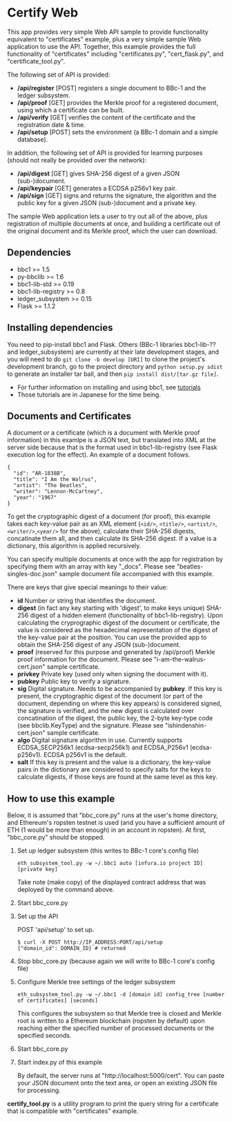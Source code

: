 Certify Web
==========
This app provides very simple Web API sample to provide functionality equivalent to "certificates" example, plus a very simple sample Web application to use the API. Together, this example provides the full functionality of "certificates" including "certificates.py", "cert_flask.py", and "certificate_tool.py".

The following set of API is provided:
* **/api/register** [POST] registers a single document to BBc-1 and the ledger subsystem.
* **/api/proof** [GET] provides the Merkle proof for a registered document, using which a certificate can be built.
* **/api/verify** [GET] verifies the content of the certificate and the registration date & time.
* **/api/setup** [POST] sets the environment (a BBc-1 domain and a simple database).

In addition, the following set of API is provided for learning purposes (should not really be provided over the network):
* **/api/digest** [GET] gives SHA-256 digest of a given JSON (sub-)document.
* **/api/keypair** [GET] generates a ECDSA p256v1 key pair.
* **/api/sign** [GET] signs and returns the signature, the algorithm and the public key for a given JSON (sub-)document and a private key.

The sample Web application lets a user to try out all of the above, plus registration of multiple documents at once, and building a certificate out of the original document and its Merkle proof, which the user can download.

## Dependencies
* bbc1 >= 1.5
* py-bbclib >= 1.6
* bbc1-lib-std >= 0.19
* bbc1-lib-registry >= 0.8
* ledger_subsystem >= 0.15
* Flask >= 1.1.2

## Installing dependencies
You need to pip-install bbc1 and Flask. Others (BBc-1 libraries bbc1-lib-?? and ledger_subsystem) are currently at their late development stages, and you will need to do `git clone -b develop [URI]`  to clone the project's development branch, go to the project directory and `python setup.py sdist` to generate an installer tar ball, and then `pip install dist/[tar.gz file]`.

* For further information on installing and using bbc1, see [tutorials](https://github.com/beyond-blockchain/bbc1/tree/develop/docs)
* Those tutorials are in Japanese for the time being.

## Documents and Certificates
A document or a certificate (which is a document with Merkle proof information) in this examlpe is a JSON text, but translated into XML at the server side because that is the format used in bbc1-lib-registry (see Flask execution log for the effect). An example of a document follows.
```
{
  "id": "AR-1838B",
  "title": "I Am the Walrus",
  "artist": "The Beatles",
  "writer": "Lennon-McCartney",
  "year": "1967"
}
```
To get the cryptographic digest of a document (for proof), this example takes each key-value pair as an XML element (```<id/>```, ```<title/>```, ```<artist/>```, ```<writer/>```,```<year/>``` for the above), calculate their SHA-256 digests, concatinate them all, and then calculate its SHA-256 digest. If a value is a dictionary, this algorithm is applied recursively.

You can specify multiple documents at once with the app for registration by specifying them with an array with key "_docs". Please see "beatles-singles-doc.json" sample document file accompanied with this example.

There are keys that give special meanings to their value:
* **id** Number or string that identifies the document.
* **digest** (in fact any key starting with 'digest', to make keys unique) SHA-256 digest of a hidden element (functionality of bbc1-lib-registry). Upon calculating the cryprographic digest of the document or certificate, the value is considered as the hexadecimal representation of the digest of the key-value pair at the position. You can use the provided app to obtain the SHA-256 digest of any JSON (sub-)document.
* **proof** (reserved for this purpose and generated by /api/proof) Merkle proof information for the document. Please see "i-am-the-walrus-cert.json" sample certificate.
* **privkey** Private key (used only when signing the document with it).
* **pubkey** Public key to verify a signature.
* **sig** Digital signature. Needs to be accompanied by **pubkey**. If this key is present, the cryptographic digest of the document (or part of the document, depending on where this key appears) is considered signed, the signature is verified, and the new digest is calculated over concatination of the digest, the public key, the 2-byte key-type code (see bbclib.KeyType) and the signature. Please see "ishindenshin-cert.json" sample certificate.
* **algo** Digital signature algorithm in use. Currently supports ECDSA_SECP256k1 (ecdsa-secp256k1) and ECDSA_P256v1 (ecdsa-p256v1). ECDSA p256v1 is the default.
* **salt** If this key is present and the value is a dictionary, the key-value pairs in the dictionary are considered to specify salts for the keys to calculate digests, if those keys are found at the same level as this key.

## How to use this example
Below, it is assumed that "bbc_core.py" runs at the user's home directory, and Ethereum's ropsten testnet is used (and you have a sufficient amount of ETH (1 would be more than enough) in an account in ropsten). At first, "bbc_core.py" should be stopped.

1. Set up ledger subsystem (this writes to BBc-1 core's config file)
    ```
    eth_subsystem_tool.py -w ~/.bbc1 auto [infura.io project ID] [private key]
    ```
    Take note (make copy) of the displayed contract address that was deployed by the command above.

2. Start bbc_core.py

3. Set up the API

    POST 'api/setup' to set up.
    ```shell
    $ curl -X POST http://IP_ADDRESS:PORT/api/setup
    {"domain_id": DOMAIN_ID} # returned
    ```

4. Stop bbc_core.py (because again we will write to BBc-1 core's config file)

5. Configure Merkle tree settings of the ledger subsystem

    ```
    eth_subsystem_tool.py -w ~/.bbc1 -d [domain id] config_tree [number of certificates] [seconds]
    ```
        
    This configures the subsystem so that Merkle tree is closed and Merkle root is written to a Ethereum blockchain (ropsten by default) upon reaching either the specified number of processed documents or the specified seconds.

6. Start bbc_core.py

7. Start index.py of this example

    By default, the server runs at "http://localhost:5000/cert". You can paste your JSON document onto the text area, or open an existing JSON file for processing.

**certify_tool.py** is a utility program to print the query string for a certificate that is compatible with "certificates" example.
